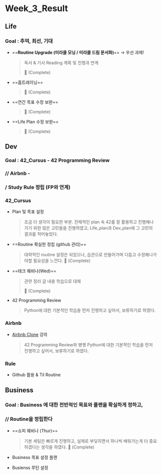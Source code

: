 

# Week_3_Result



## Life



### Goal : 추억, 최선, 기대



- ==**Routine Upgrade (미라클 모닝 / 미라클 드림 문서화)**== -> 우선 과제!

  > 독서 & 기사 Reading 계획 및 진행과 연계
  >
  > 🐥 (Complete)

- ==홈트레이닝==

  >  🐥 (Complete)

- ==연간 목표 수정 보완==

  >  🐥 (Complete)

- ==Life Plan 수정 보완==

  >  🐥 (Complete)
  
  



## Dev



### Goal : 42_Cursus - 42 Programming Review

### // Airbnb - 

### / Study Rule 정립 (FP와 연계)



### 42_Cursus

- Plan 및 목표 설정

  > 조금 더 생각이 필요한 부분.
  > 전체적인 plan 속 42를 잘 활용하고 진행해나가기 위한 많은 고민들을 진행하였고,
  > Life_plan과 Dev_plan에 그 고민의 결과를 적어놓았다.
- ==Routine 확실한 정립 (github 관리)==

  > 대략적인 routine 설정은 되었으나, 습관으로 만들어가며 다듬고 수정해나가야할 필요성을 느낀다. 
  > 🐥 (Complete)
- ==테크 웨비나(Wed)==

  > 관련 정리 글 내용 학습으로 대체
  >
  > 🐥 (Complete)
- 42 Programming Review

  > Python에 대한 기본적인 학습을 먼저 진행하고 싶어서, 보류하기로 하였다.

### Airbnb

- [Airbnb Clone](/Users/sjeon/Desktop/For_min/Dev_Place/Airbnb_clone/README.md) 강의

  > 42 Programming Review와 병행
  > Python에 대한 기본적인 학습을 먼저 진행하고 싶어서, 보류하기로 하였다.

### Rule

- Github 활용 & Til Routine



## Business



### Goal : Business 에 대한 전반적인 목표와 플랜을 확실하게 정하고,

### // Routine을 정립한다



- ==쇼피 웨비나 (Thur)==

  > 기본 세팅은 빠르게 진행하고, 실제로 부딪히면서 하나씩 배워가는게 더 중요하겠다는 생각을 하였다.
  > 🐥 (Complete)

- Business 목표 설정 플랜

- Busienss 루틴 설정

